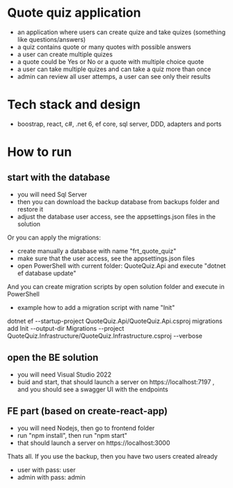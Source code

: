 # Quote quiz application
- an application where users can create quize and take quizes (something like questions/answers)
- a quiz contains quote or many quotes with possible answers
- a user can create multiple quizes
- a quote could be Yes or No or a quote with multiple choice quote
- a user can take multiple quizes and can take a quiz more than once
- admin can review all user attemps, a user can see only their results

# Tech stack and design
- boostrap, react, c#, .net 6, ef core, sql server, DDD, adapters and ports

# How to run
## start with the database
- you will need Sql Server
- then you can download the backup database from backups folder and restore it
- adjust the database user access, see the appsettings.json files in the solution

Or you can apply the migrations:
- create manually a database with name "frt_quote_quiz"
- make sure that the user access, see the appsettings.json files
- open PowerShell with current folder: QuoteQuiz.Api and execute "dotnet ef database update"

And you can create migration scripts by open solution folder and execute in PowerShell 
- example how to add a migration script with name "Init"

dotnet ef --startup-project QuoteQuiz.Api/QuoteQuiz.Api.csproj migrations add Init --output-dir Migrations --project QuoteQuiz.Infrastructure/QuoteQuiz.Infrastructure.csproj --verbose

## open the BE solution
- you will need Visual Studio 2022
- buid and start, that should launch a server on https://localhost:7197 ,
and you should see a swagger UI with the endpoints

## FE part (based on create-react-app)
- you will need Nodejs, then go to frontend folder
- run "npm install", then run "npm start"
- that should launch a server on https://localhost:3000

Thats all. If you use the backup, then you have two users created already
- user with pass: user
- admin with pass: admin 
  
 
